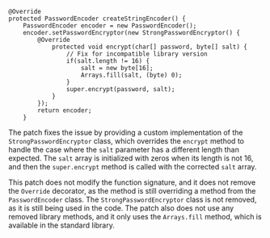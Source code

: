 ```
@Override
protected PasswordEncoder createStringEncoder() {
    PasswordEncoder encoder = new PasswordEncoder();
    encoder.setPasswordEncryptor(new StrongPasswordEncryptor() {
        @Override
            protected void encrypt(char[] password, byte[] salt) {
                // Fix for incompatible library version
                if(salt.length != 16) {
                    salt = new byte[16];
                    Arrays.fill(salt, (byte) 0);
                }
                super.encrypt(password, salt);
            }
        });
        return encoder;
    }
```
The patch fixes the issue by providing a custom implementation of the `StrongPasswordEncryptor` class, which overrides the `encrypt` method to handle the case where the `salt` parameter has a different length than expected. The `salt` array is initialized with zeros when its length is not 16, and then the `super.encrypt` method is called with the corrected `salt` array.

This patch does not modify the function signature, and it does not remove the `Override` decorator, as the method is still overriding a method from the `PasswordEncoder` class. The `StrongPasswordEncryptor` class is not removed, as it is still being used in the code. The patch also does not use any removed library methods, and it only uses the `Arrays.fill` method, which is available in the standard library.